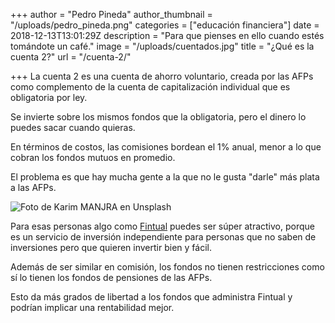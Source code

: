 +++
author = "Pedro Pineda"
author_thumbnail = "/uploads/pedro_pineda.png"
categories = ["educación financiera"]
date = 2018-12-13T13:01:29Z
description = "Para que pienses en ello cuando estés tomándote un café."
image = "/uploads/cuentados.jpg"
title = "¿Qué es la cuenta 2?"
url = "/cuenta-2/"

+++
La cuenta 2 es una cuenta de ahorro voluntario, creada por las AFPs como complemento de la cuenta de capitalización individual que es obligatoria por ley.

Se invierte sobre los mismos fondos que la obligatoria, pero el dinero lo puedes sacar cuando quieras.

En términos de costos, las comisiones bordean el 1% anual, menor a lo que cobran los fondos mutuos en promedio.

El problema es que hay mucha gente a la que no le gusta "darle" más plata a las AFPs.

![](/uploads/cuentados.jpg "Foto de Karim MANJRA en Unsplash")

Para esas personas algo como [Fintual](https://fintual.cl/?utm_source=edu.fintual.cl&utm_medium=referral&utm_content=-48) puedes ser súper atractivo, porque es un servicio de inversión independiente para personas que no saben de inversiones pero que quieren invertir bien y fácil.

Además de ser similar en comisión, los fondos no tienen restricciones como sí lo tienen los fondos de pensiones de las AFPs.

Esto da más grados de libertad a los fondos que administra Fintual y podrían implicar una rentabilidad mejor.